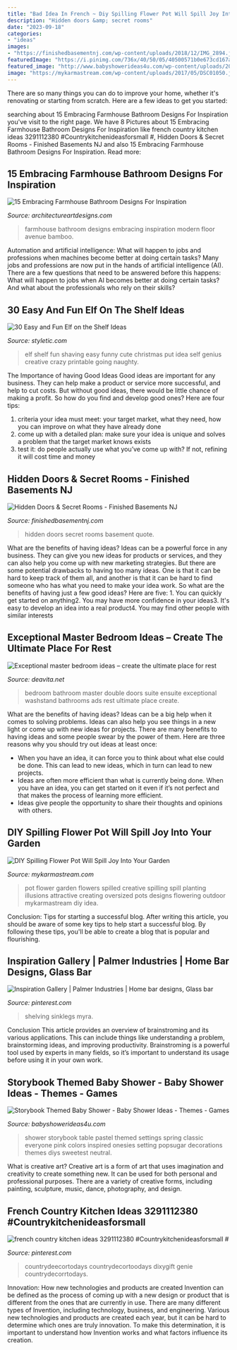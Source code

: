 ```yaml
---
title: "Bad Idea In French ~ Diy Spilling Flower Pot Will Spill Joy Into Your Garden"
description: "Hidden doors &amp; secret rooms"
date: "2023-09-18"
categories:
- "ideas"
images:
- "https://finishedbasementnj.com/wp-content/uploads/2018/12/IMG_2894.jpg"
featuredImage: "https://i.pinimg.com/736x/40/50/05/40500571b0e673cd167a377df27f44ed.jpg"
featured_image: "http://www.babyshowerideas4u.com/wp-content/uploads/2014/08/Classic-Storybook-Themed-Shower-4.jpg"
image: "https://mykarmastream.com/wp-content/uploads/2017/05/DSC01050.jpg"
---
```



There are so many things you can do to improve your home, whether it's renovating or starting from scratch. Here are a few ideas to get you started:

	

		
searching about 15 Embracing Farmhouse Bathroom Designs For Inspiration you've visit to the right page. We have 8 Pictures about 15 Embracing Farmhouse Bathroom Designs For Inspiration like french country kitchen ideas 3291112380 #Countrykitchenideasforsmall #, Hidden Doors &amp; Secret Rooms - Finished Basements NJ and also 15 Embracing Farmhouse Bathroom Designs For Inspiration. Read more:
		
    
## 15 Embracing Farmhouse Bathroom Designs For Inspiration

<img loading=lazy src="https://www.architectureartdesigns.com/wp-content/uploads/2014/11/15-Embracing-Farmhouse-Bathroom-Designs-For-Inspiration-15-630x945.jpg" onerror="this.onerror=null;this.src='https://tse2.mm.bing.net/th?id=OIP.rB19Xck8Shy5kbE8chYaiwHaLH&amp;pid=15.1';" alt="15 Embracing Farmhouse Bathroom Designs For Inspiration">

_Source: architectureartdesigns.com_

>farmhouse bathroom designs embracing inspiration modern floor avenue bamboo. 

	

Automation and artificial intelligence: What will happen to jobs and professions when machines become better at doing certain tasks?
Many jobs and professions are now put in the hands of artificial intelligence (AI). There are a few questions that need to be answered before this happens: What will happen to jobs when AI becomes better at doing certain tasks? And what about the professionals who rely on their skills?

    
## 30 Easy And Fun Elf On The Shelf Ideas

<img loading=lazy src="http://styletic.com/wp-content/uploads/2015/12/elf-on-the-shelf-ideas/17-elf-on-the-shelf-ideas.jpg" onerror="this.onerror=null;this.src='https://tse4.mm.bing.net/th?id=OIP.6AMSBk3zHlNIbBSe9PEWFAHaLJ&amp;pid=15.1';" alt="30 Easy and Fun Elf on the Shelf Ideas">

_Source: styletic.com_

>elf shelf fun shaving easy funny cute christmas put idea self genius creative crazy printable going naughty. 

	

The Importance of having Good Ideas
Good ideas are important for any business. They can help make a product or service more successful, and help to cut costs. But without good ideas, there would be little chance of making a profit. So how do you find and develop good ones? Here are four tips:
1. criteria your idea must meet: your target market, what they need, how you can improve on what they have already done
2. come up with a detailed plan: make sure your idea is unique and solves a problem that the target market knows exists
3. test it: do people actually use what you’ve come up with? If not, refining it will cost time and money

    
## Hidden Doors &amp; Secret Rooms - Finished Basements NJ

<img loading=lazy src="https://finishedbasementnj.com/wp-content/uploads/2018/12/IMG_2894.jpg" onerror="this.onerror=null;this.src='https://tse3.mm.bing.net/th?id=OIP.hCmTZO_MVwONsgK5qjz4KAHaJ4&amp;pid=15.1';" alt="Hidden Doors &amp; Secret Rooms - Finished Basements NJ">

_Source: finishedbasementnj.com_

>hidden doors secret rooms basement quote. 

	

What are the benefits of having ideas?
Ideas can be a powerful force in any business. They can give you new ideas for products or services, and they can also help you come up with new marketing strategies. But there are some potential drawbacks to having too many ideas. One is that it can be hard to keep track of them all, and another is that it can be hard to find someone who has what you need to make your idea work. So what are the benefits of having just a few good ideas? Here are five: 1. You can quickly get started on anything2. You may have more confidence in your ideas3. It's easy to develop an idea into a real product4. You may find other people with similar interests
    
## Exceptional Master Bedroom Ideas – Create The Ultimate Place For Rest

<img loading=lazy src="https://deavita.net/wp-content/uploads/2018/05/en-suite-master-bathroom-and-bedroom-design.jpg" onerror="this.onerror=null;this.src='https://tse4.mm.bing.net/th?id=OIP.s4_JAbetlA9xJ0_xO69jHQHaLH&amp;pid=15.1';" alt="Exceptional master bedroom ideas – create the ultimate place for rest">

_Source: deavita.net_

>bedroom bathroom master double doors suite ensuite exceptional washstand bathrooms ads rest ultimate place create. 

	

What are the benefits of having ideas?
Ideas can be a big help when it comes to solving problems. Ideas can also help you see things in a new light or come up with new ideas for projects. There are many benefits to having ideas and some people swear by the power of them. Here are three reasons why you should try out ideas at least once: 
- When you have an idea, it can force you to think about what else could be done. This can lead to new ideas, which in turn can lead to new projects. 
- Ideas are often more efficient than what is currently being done. When you have an idea, you can get started on it even if it’s not perfect and that makes the process of learning more efficient. 
- Ideas give people the opportunity to share their thoughts and opinions with others.

    
## DIY Spilling Flower Pot Will Spill Joy Into Your Garden

<img loading=lazy src="https://mykarmastream.com/wp-content/uploads/2017/05/DSC01050.jpg" onerror="this.onerror=null;this.src='https://tse4.mm.bing.net/th?id=OIP.9XdjC5HPu7bE_p-nqpx8EwHaFj&amp;pid=15.1';" alt="DIY Spilling Flower Pot Will Spill Joy Into Your Garden">

_Source: mykarmastream.com_

>pot flower garden flowers spilled creative spilling spill planting illusions attractive creating oversized pots designs flowering outdoor mykarmastream diy idea. 

	

Conclusion: Tips for starting a successful blog.
After writing this article, you should be aware of some key tips to help start a successful blog. By following these tips, you'll be able to create a blog that is popular and flourishing.

    
## Inspiration Gallery | Palmer Industries | Home Bar Designs, Glass Bar

<img loading=lazy src="https://i.pinimg.com/736x/40/50/05/40500571b0e673cd167a377df27f44ed.jpg" onerror="this.onerror=null;this.src='https://tse2.mm.bing.net/th?id=OIP.EYW6FE_Lbu19ZdKeRh6a8AHaHa&amp;pid=15.1';" alt="Inspiration Gallery | Palmer Industries | Home bar designs, Glass bar">

_Source: pinterest.com_

>shelving sinklegs myra. 

	

Conclusion
This article provides an overview of brainstroming and its various applications. This can include things like understanding a problem, brainstorming ideas, and improving productivity. Brainstroming is a powerful tool used by experts in many fields, so it’s important to understand its usage before using it in your own work.

    
## Storybook Themed Baby Shower - Baby Shower Ideas - Themes - Games

<img loading=lazy src="http://www.babyshowerideas4u.com/wp-content/uploads/2014/08/Classic-Storybook-Themed-Shower-4.jpg" onerror="this.onerror=null;this.src='https://tse2.mm.bing.net/th?id=OIP.sqywbbuV4MtG_B3LZehH8AHaLH&amp;pid=15.1';" alt="Storybook Themed Baby Shower - Baby Shower Ideas - Themes - Games">

_Source: babyshowerideas4u.com_

>shower storybook table pastel themed settings spring classic everyone pink colors inspired onesies setting popsugar decorations themes diys sweetest neutral. 

	

What is creative art?
Creative art is a form of art that uses imagination and creativity to create something new. It can be used for both personal and professional purposes. There are a variety of creative forms, including painting, sculpture, music, dance, photography, and design.

    
## French Country Kitchen Ideas 3291112380 #Countrykitchenideasforsmall #

<img loading=lazy src="https://i.pinimg.com/736x/4c/5b/a1/4c5ba13e30202efb839030209f59fe8a.jpg" onerror="this.onerror=null;this.src='https://tse3.mm.bing.net/th?id=OIP.woK_Qe6FcY5sPk-cvPOgsgHaJ5&amp;pid=15.1';" alt="french country kitchen ideas 3291112380 #Countrykitchenideasforsmall #">

_Source: pinterest.com_

>countrydeecortodays countrydecortoodays dixygift genie countrydecorrtodays. 

	

Innovation: How new technologies and products are created
Invention can be defined as the process of coming up with a new design or product that is different from the ones that are currently in use. There are many different types of Invention, including technology, business, and engineering. 
 Various new technologies and products are created each year, but it can be hard to determine which ones are truly innovation. To make this determination, it is important to understand how Invention works and what factors influence its creation.

